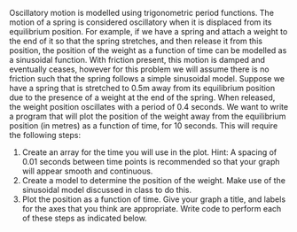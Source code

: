 Oscillatory motion is modelled using trigonometric period functions. The motion of a spring is considered oscillatory when it is displaced from its equilibrium position. For example, if we have a spring and attach a weight to the end of it so that the spring stretches, and then release it from this position, the position of the weight as a function of time can be modelled as a sinusoidal function. With friction present, this motion is damped and eventually ceases, however for this problem we will assume there is no friction such that the spring follows a simple sinusoidal model.
Suppose we have a spring that is stretched to 0.5m away from its equilibrium position due to the presence of a weight at the end of the spring. When released, the weight position oscillates with a period of 0.4 seconds. 
We want to write a program that will plot the position of the weight away from the equilibrium position (in metres) as a function of time, for 10 seconds. This will require the following steps:
1.	Create an array for the time you will use in the plot. Hint: A spacing of 0.01 seconds between time points is recommended so that your graph will appear smooth and continuous.
2.	Create a model to determine the position of the weight. Make use of the sinusoidal model discussed in class to do this. 
3.	Plot the position as a function of time. Give your graph a title, and labels for the axes that you think are appropriate. 
Write code to perform each of these steps as indicated below.
